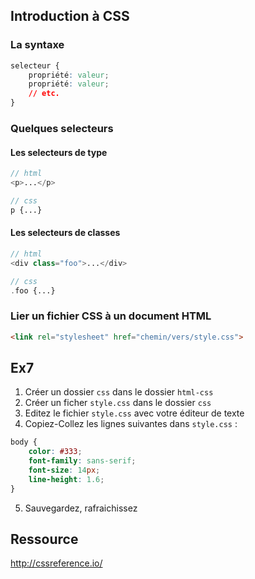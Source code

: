 Introduction à CSS
---

### La syntaxe

```css
selecteur {
    propriété: valeur;
    propriété: valeur;
    // etc.
}
```

### Quelques selecteurs

#### Les selecteurs de type

```php
// html
<p>...</p>

// css
p {...}
```

#### Les selecteurs de classes

```php
// html
<div class="foo">...</div>

// css
.foo {...}
```

### Lier un fichier CSS à un document HTML

```html
<link rel="stylesheet" href="chemin/vers/style.css">
```

Ex7
---

1. Créer un dossier `css` dans le dossier `html-css`
2. Créer un ficher `style.css` dans le dossier `css`
3. Editez le fichier `style.css` avec votre éditeur de texte
4. Copiez-Collez les lignes suivantes dans `style.css` :

```css
body {
    color: #333;
    font-family: sans-serif;
    font-size: 14px;
    line-height: 1.6;
}
```

5. Sauvegardez, rafraichissez

Ressource
---

http://cssreference.io/
